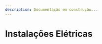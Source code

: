 ```yaml
---
description: Documentação em construção...
---
```


# Instalações Elétricas

<figure><img src="../../.gitbook/assets/image (3) (1) (1).png" alt=""><figcaption></figcaption></figure>
